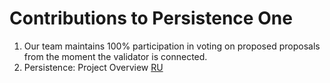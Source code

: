 # Contributions to Persistence One

1. Our team maintains 100% participation in voting on proposed proposals from the moment the validator is connected.  
2. Persistence: Project Overview [RU](https://life-and-crypto.gitbook.io/life-and-crypto/vse-o-persistence/persistence-obzor-proekta)
